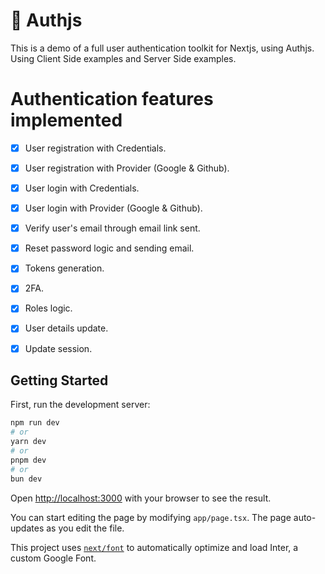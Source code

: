 # 🔐 Authjs
This is a demo of a full user authentication toolkit for Nextjs, using Authjs. Using Client Side examples and Server Side examples.
# Authentication features implemented

- [x] User registration with Credentials.
- [x] User registration with Provider (Google & Github).
- [x] User login with Credentials.
- [x] User login with Provider (Google & Github).
- [x] Verify user's email through email link sent.
- [x] Reset password logic and sending email.
- [x] Tokens generation.
- [x] 2FA.
- [x] Roles logic.
- [x] User details update.
- [x] Update session.



## Getting Started

First, run the development server:

```bash
npm run dev
# or
yarn dev
# or
pnpm dev
# or
bun dev
```

Open [http://localhost:3000](http://localhost:3000) with your browser to see the result.

You can start editing the page by modifying `app/page.tsx`. The page auto-updates as you edit the file.

This project uses [`next/font`](https://nextjs.org/docs/basic-features/font-optimization) to automatically optimize and load Inter, a custom Google Font.




